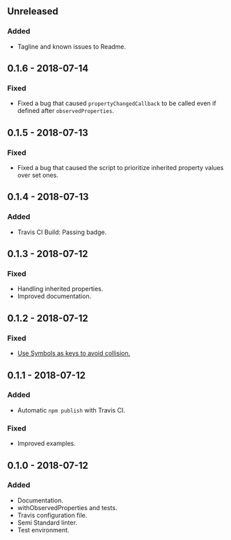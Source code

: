 ## Unreleased

### Added

- Tagline and known issues to Readme.


## 0.1.6 - 2018-07-14

### Fixed

- Fixed a bug that caused `propertyChangedCallback` to be called even if defined after `observedProperties`.


## 0.1.5 - 2018-07-13

### Fixed

- Fixed a bug that caused the script to prioritize inherited property values over set ones.


## 0.1.4 - 2018-07-13

### Added

- Travis CI Build: Passing badge.


## 0.1.3 - 2018-07-12

### Fixed

- Handling inherited properties.
- Improved documentation.


## 0.1.2 - 2018-07-12

### Fixed

- [Use Symbols as keys to avoid collision.](https://github.com/leofavre/observed-properties/issues/11)


## 0.1.1 - 2018-07-12

### Added

- Automatic `npm publish` with Travis CI.

### Fixed

- Improved examples.


## 0.1.0 - 2018-07-12

### Added

- Documentation.
- withObservedProperties and tests.
- Travis configuration file.
- Semi Standard linter.
- Test environment.
